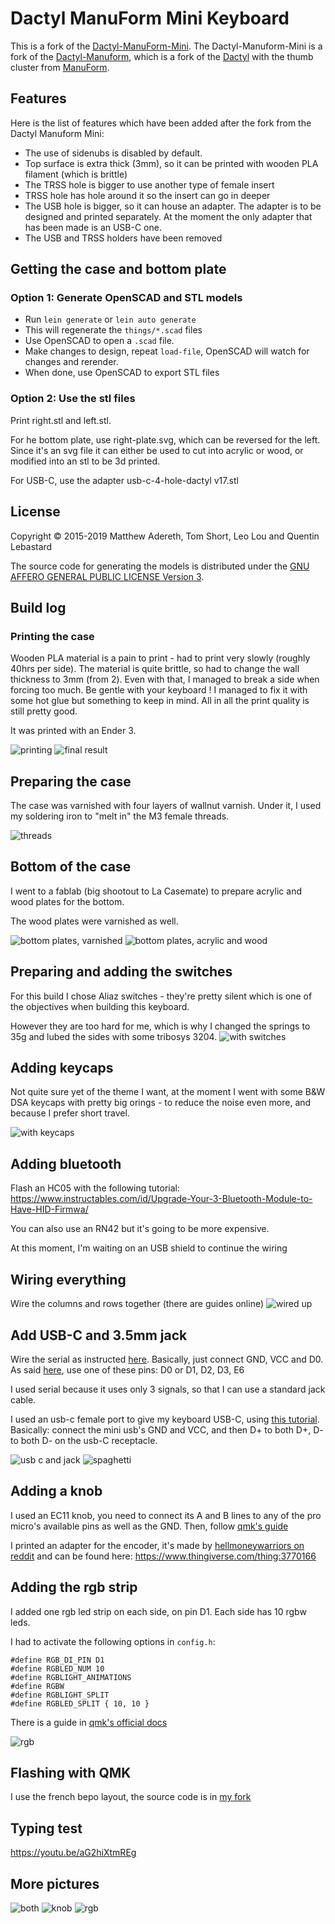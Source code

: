 # Dactyl ManuForm Mini Keyboard

This is a fork of the [Dactyl-ManuForm-Mini](https://github.com/l4u/dactyl-manuform-mini-keyboard). The Dactyl-Manuform-Mini is a fork of the [Dactyl-Manuform](https://github.com/tshort/dactyl-keyboard), which is a fork of the [Dactyl](https://github.com/adereth/dactyl-keyboard) with the thumb cluster from [ManuForm](https://github.com/jeffgran/ManuForm).

## Features

Here is the list of features which have been added after the fork from the Dactyl Manuform Mini:

- The use of sidenubs is disabled by default. 
- Top surface is extra thick (3mm), so it can be printed with wooden PLA filament (which is brittle)
- The TRSS hole is bigger to use another type of female insert
- TRSS hole has hole around it so the insert can go in deeper
- The USB hole is bigger, so it can house an adapter. The adapter is to be designed and printed separately. At the moment the only adapter that has been made is an USB-C one. 
- The USB and TRSS holders have been removed

## Getting the case and bottom plate

### Option 1: Generate OpenSCAD and STL models

* Run `lein generate` or `lein auto generate`
* This will regenerate the `things/*.scad` files
* Use OpenSCAD to open a `.scad` file.
* Make changes to design, repeat `load-file`, OpenSCAD will watch for changes and rerender.
* When done, use OpenSCAD to export STL files

### Option 2: Use the stl files

Print right.stl and left.stl.

For he bottom plate, use right-plate.svg, which can be reversed for the left. Since it's an svg file it can either be used to cut into acrylic or wood, or modified into an stl to be 3d printed.

For USB-C, use the adapter usb-c-4-hole-dactyl v17.stl

## License

Copyright © 2015-2019 Matthew Adereth, Tom Short, Leo Lou and Quentin Lebastard

The source code for generating the models is distributed under the [GNU AFFERO GENERAL PUBLIC LICENSE Version 3](LICENSE).



## Build log
### Printing the case
Wooden PLA material is a pain to print - had to print very slowly (roughly 40hrs per side).
The material is quite brittle, so had to change the wall thickness to 3mm (from 2). Even with that, I managed to break a side when forcing too much. Be gentle with your keyboard ! I managed to fix it with some hot glue but something to keep in mind.
All in all the print quality is still pretty good.

It was printed with an Ender 3.

![printing](pics/IMG_20190624_085229.jpg)
![final result](pics/IMG_20190626_084942.jpg)

## Preparing the case
The case was varnished with four layers of wallnut varnish. Under it, I used my soldering iron to "melt in" the M3 female threads.

![threads](pics/IMG_20190623_185124.jpg)

## Bottom of the case
I went to a fablab (big shootout to La Casemate) to prepare acrylic and wood plates for the bottom.

The wood plates were varnished as well.

![bottom plates, varnished](pics/IMG_20190727_221138.jpg)
![bottom plates, acrylic and wood](pics/IMG_20190728_113337.jpg)

## Preparing and adding the switches
For this build I chose Aliaz switches - they're pretty silent which is one of the objectives when building this keyboard.

However they are too hard for me, which is why I changed the springs to 35g and lubed the sides with some tribosys 3204.
![with switches](pics/IMG_20190730_193144.jpg)

## Adding keycaps
Not quite sure yet of the theme I want, at the moment I went with some B&W DSA keycaps with pretty big orings - to reduce the noise even more, and because I prefer short travel.

![with keycaps](pics/IMG_20190730_211238.jpg)

## Adding bluetooth

Flash an HC05 with the following tutorial: https://www.instructables.com/id/Upgrade-Your-3-Bluetooth-Module-to-Have-HID-Firmwa/

You can also use an RN42 but it's going to be more expensive.

At this moment, I'm waiting on an USB shield to continue the wiring


## Wiring everything
Wire the columns and rows together (there are guides online)
![wired up](pics/wired.jpg)


## Add USB-C and 3.5mm jack

Wire the serial as instructed [here](https://github.com/qmk/qmk_firmware/tree/master/keyboards/handwired/dactyl_manuform).
Basically, just connect GND, VCC and D0.
As said [here](https://beta.docs.qmk.fm/reference/config_options), use one of these pins: D0 or D1, D2, D3, E6

I used serial because it uses only 3 signals, so that I can use a standard jack cable.

I used an usb-c female port to give my keyboard USB-C, using [this tutorial](https://www.scorpia.co.uk/2016/03/17/using-usb-type-c-on-hobyist-projects/). Basically: connect the mini usb's GND and VCC, and then D+ to both D+, D- to both D- on the usb-C receptacle.

![usb c and jack](pics/IMG_20190824_132747.jpg)
![spaghetti](pics/IMG_20190824_131520.jpg)

## Adding a knob
I used an EC11 knob, you need to connect its A and B lines to any of the pro micro's available pins as well as the GND.
Then, follow [qmk's guide](https://docs.qmk.fm/#/feature_encoders)

I printed an adapter for the encoder, it's made by [hellmoneywarriors on reddit](https://www.reddit.com/r/MechanicalKeyboards/comments/chs82g/designed_a_new_adapter_for_installing_rotary/?st=jzpioq7c&sh=33f65e95) and can be found here: https://www.thingiverse.com/thing:3770166


## Adding the rgb strip
I added one rgb led strip on each side, on pin D1. Each side has 10 rgbw leds.

I had to activate the following options in `config.h`:

```
#define RGB_DI_PIN D1
#define RGBLED_NUM 10
#define RGBLIGHT_ANIMATIONS
#define RGBW
#define RGBLIGHT_SPLIT
#define RGBLED_SPLIT { 10, 10 }
```

There is a guide in [qmk's official docs](https://beta.docs.qmk.fm/features/feature_rgblight)

![rgb](pics/IMG_20191005_142206.jpg)

## Flashing with QMK
I use the french bepo layout, the source code is in [my fork](https://github.com/lebastaq/qmk-firmware)

## Typing test

https://youtu.be/aG2hiXtmREg


## More pictures

![both](pics/IMG_20190824_132740.jpg)
![knob](pics/IMG_20190824_133445.jpg)
![rgb](pics/IMG_20191005_160500.jpg)
